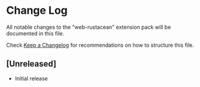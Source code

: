 # Change Log

All notable changes to the "web-rustacean" extension pack will be documented in this file.

Check [Keep a Changelog](http://keepachangelog.com/) for recommendations on how to structure this file.

## [Unreleased]

- Initial release
